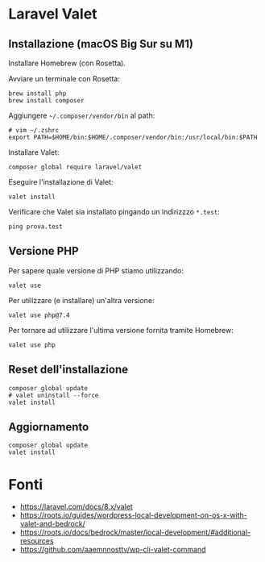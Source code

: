 # Laravel Valet

## Installazione (macOS Big Sur su M1)

Installare Homebrew (con Rosetta).

Avviare un terminale con Rosetta:

```
brew install php
brew install composer
```

Aggiungere ```~/.composer/vendor/bin``` al path:

```
# vim ~/.zshrc
export PATH=$HOME/bin:$HOME/.composer/vendor/bin:/usr/local/bin:$PATH
```

Installare Valet:

```
composer global require laravel/valet
```

Eseguire l'installazione di Valet:

```
valet install
```

Verificare che Valet sia installato pingando un indirizzzo ```*.test```:

```
ping prova.test
```

## Versione PHP

Per sapere quale versione di PHP stiamo utilizzando:

```
valet use
```

Per utilizzare (e installare) un'altra versione:

```
valet use php@7.4
```

Per tornare ad utilizzare l'ultima versione fornita tramite Homebrew:

```
valet use php
```

## Reset dell'installazione

```
composer global update
# valet uninstall --force
valet install
```

## Aggiornamento

```
composer global update
valet install
```

# Fonti

- https://laravel.com/docs/8.x/valet
- https://roots.io/guides/wordpress-local-development-on-os-x-with-valet-and-bedrock/
- https://roots.io/docs/bedrock/master/local-development/#additional-resources
- https://github.com/aaemnnosttv/wp-cli-valet-command
